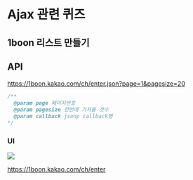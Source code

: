 # Ajax 관련 퀴즈


## 1boon 리스트 만들기 

## API

https://1boon.kakao.com/ch/enter.json?page=1&pagesize=20

```javascript
/**
  @param page 페이지번호 
  @param pagesize 한번에 가져올 갯수
  @param callback jsonp callback명
*/
```


### UI
![](https://i.imgur.com/ed1zfPJ.png)

https://1boon.kakao.com/ch/enter





